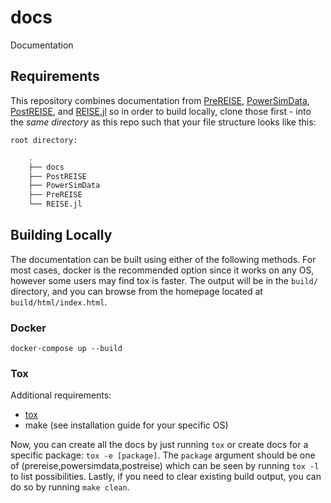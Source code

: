 # docs
Documentation

## Requirements

This repository combines documentation from [PreREISE], [PowerSimData],
[PostREISE], and [REISE.jl] so in order to build locally, clone those first -
into the *same directory* as this repo such that your file structure looks like
this:

`root directory:`

```bash
    .
    ├── docs
    ├── PostREISE
    ├── PowerSimData
    ├── PreREISE
    └── REISE.jl
```

## Building Locally
The documentation can be built using either of the following methods. For most cases, 
docker is the recommended option since it works on any OS, however some users may find tox is faster.
The output will be in the `build/` directory, and you can browse from the homepage located
at `build/html/index.html`.

### Docker
```
docker-compose up --build
```

### Tox

Additional requirements:
* [tox]
* make (see installation guide for your specific OS)

Now, you can create all the docs by just running `tox` or create docs for a
specific package: `tox -e [package]`. The `package` argument should be one of
(prereise,powersimdata,postreise) which can be seen by running `tox -l` to list
possibilities. Lastly, if you need to clear existing build output, you can do so by running
`make clean`.


[PreREISE]: https://github.com/Breakthrough-Energy/PreREISE
[PowerSimData]: https://github.com/Breakthrough-Energy/PowerSimData
[PostREISE]: https://github.com/Breakthrough-Energy/PostREISE
[REISE.jl]: https://github.com/Breakthrough-Energy/REISE.jl
[tox]: https://tox.readthedocs.io/en/latest/ 
[pyenv]: https://github.com/pyenv/pyenv
